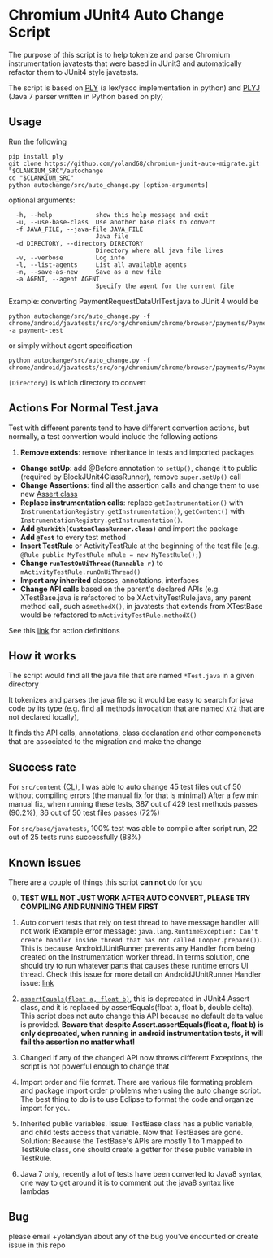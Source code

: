 # Chromium JUnit4 Auto Change Script
The purpose of this script is to help tokenize and parse Chromium instrumentation
javatests that were based in JUnit3 and automatically refactor them to JUnit4
style javatests.

The script is based on [PLY](http://www.dabeaz.com/ply/) (a lex/yacc implementation
in python) and [PLYJ](https://github.com/musiKk/plyj/) (Java 7 parser written in Python based on ply)

## Usage

Run the following

    pip install ply
    git clone https://github.com/yoland68/chromium-junit-auto-migrate.git "$CLANKIUM_SRC"/autochange
    cd "$CLANKIUM_SRC"
    python autochange/src/auto_change.py [option-arguments]

optional arguments:
```text
  -h, --help            show this help message and exit
  -u, --use-base-class  Use another base class to convert
  -f JAVA_FILE, --java-file JAVA_FILE
                        Java file
  -d DIRECTORY, --directory DIRECTORY
                        Directory where all java file lives
  -v, --verbose         Log info
  -l, --list-agents     List all available agents
  -n, --save-as-new     Save as a new file
  -a AGENT, --agent AGENT
                        Specify the agent for the current file
```

Example: converting PaymentRequestDataUrlTest.java to JUnit 4 would be
```
python autochange/src/auto_change.py -f chrome/android/javatests/src/org/chromium/chrome/browser/payments/PaymentRequestDataUrlTest.java -a payment-test
```
or simply without agent specification
```
python autochange/src/auto_change.py -f chrome/android/javatests/src/org/chromium/chrome/browser/payments/PaymentRequestDataUrlTest.java
```

`[Directory]` is which directory to convert 


## Actions For Normal Test.java

Test with different parents tend to have different convertion actions, but normally, a test convertion would include the following actions

1. **Remove extends**: remove inheritance in tests and imported packages
- **Change setUp**: add @Before annotation to `setUp()`, change it to public (required by BlockJUnit4ClassRunner), remove `super.setUp()` call
- **Change Assertions**: find all the assertion calls and change them to use new [Assert class](http://junit.org/junit4/javadoc/latest/org/junit/Assert.html)
- **Replace instrumentation calls**: replace `getInstrumentation()` with `InstrumentationRegistry.getInstrumentation()`, `getContent()` with `InstrumentationRegistry.getInstrumentation()`.
- **Add `@RunWith(CustomClassRunner.class)`** and import the package
- **Add `@Test`** to every test method
- **Insert TestRule** or ActivityTestRule at the beginning of the test file (e.g. `@Rule public MyTestRule mRule = new MyTestRule();`)
- **Change `runTestOnUiThread(Runnable r)`** to `mActivityTestRule.runOnUiThread()`
- **Import any inherited** classes, annotations, interfaces
- **Change API calls** based on the parent's declared APIs (e.g. XTestBase.java is refactored to be XActivityTestRule.java, any parent method call, such as`methodX()`, in javatests that extends from XTestBase would be refactored to `mActivityTestRule.methodX()`

See this [link](https://github.com/yoland68/chromium-junit-auto-migrate/blob/master/src/chrome_convert_agents.py#L408) for action definitions

## How it works
The script would find all the java file that are named `*Test.java` in a given directory

It tokenizes and parses the java file so it would be easy to search for java code by its type (e.g. find all methods invocation that are named `XYZ` that are not declared locally), 

It finds the API calls, annotations, class declaration and other componenets that are associated to the migration and make the change

## Success rate

For `src/content` ([CL](https://codereview.chromium.org/2708243004)), I was able to auto change 45 test files out of 50 without compiling errors (the manual fix for that is minimal)
After a few min manual fix, when running these tests, 387 out of 429 test methods passes (90.2%), 36 out of 50 test files passes (72%)

For `src/base/javatests`, 100% test was able to compile after script run, 22 out of 25 tests runs successfully (88%)


## Known issues
There are a couple of things this script **can not** do for you

0. **TEST WILL NOT JUST WORK AFTER AUTO CONVERT, PLEASE TRY COMPILING AND RUNNING THEM FIRST**
1. Auto convert tests that rely on test thread to have message handler will not work (Example error message: `java.lang.RuntimeException: Can't create handler inside thread that has not called Looper.prepare()`). This is because AndroidJUnitRunner prevents any Handler from being created on the Instrumentation worker thread. In terms solution, one should try to run whatever parts that causes these runtime errors UI thread. Check this issue for more detail on AndroidJUnitRunner Handler issue: [link](https://github.com/skyisle/android-test-kit/issues/121)

2. [`assertEquals(float a, float b)`](http://junit.org/junit4/javadoc/latest/org/junit/Assert.html), this is deprecated in JUnit4 Assert class, and it is replaced by assertEquals(float a, float b, double delta). This script does not auto change this API because no default delta value is provided. **Beware that despite Assert.assertEquals(float a, float b) is only deprecated, when running in android instrumentation tests, it will fail the assertion no matter what!**

3. Changed if any of the changed API now throws different Exceptions, the script is not powerful enough to change that

4. Import order and file format. There are various file formating problem and package import order problems when using the auto change script. The best thing to do is to use Eclipse to format the code and organize import for you.

5. Inherited public variables. Issue: TestBase class has a public variable, and child tests access that variable. Now that TestBases are gone. Solution: Because the TestBase's APIs are mostly 1 to 1 mapped to TestRule class, one should create a getter for these public variable in TestRule.

6. Java 7 only, recently a lot of tests have been converted to Java8 syntax, one way to get around it is to comment out the java8 syntax like lambdas


## Bug
please email +yolandyan about any of the bug you've encounted or create issue in this repo
